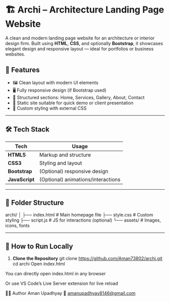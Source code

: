 # 🏗️ Archi – Architecture Landing Page Website

A clean and modern landing page website for an architecture or interior design firm. Built using **HTML**, **CSS**, and optionally **Bootstrap**, it showcases elegant design and responsive layout — ideal for portfolios or business websites.

## 🎯 Features

- 🖼️ Clean layout with modern UI elements
- 🖥️ Fully responsive design (if Bootstrap used)
- 🧱 Structured sections: Home, Services, Gallery, About, Contact
- 📝 Static site suitable for quick demo or client presentation
- 🎨 Custom styling with external CSS

---

## 🛠️ Tech Stack

| Tech         | Usage                            |
|--------------|-----------------------------------|
| **HTML5**     | Markup and structure              |
| **CSS3**      | Styling and layout                |
| **Bootstrap** | (Optional) responsive design      |
| **JavaScript**| (Optional) animations/interactions|

---

## 📁 Folder Structure

archi/
│
├── index.html # Main homepage file
├── style.css # Custom styling
├── script.js # JS for interactions (optional)
└── assets/ # Images, icons, fonts



---

## 🚀 How to Run Locally

1. **Clone the Repository**
git clone https://github.com/Aman73802/archi.git
cd archi
Open index.html

You can directly open index.html in any browser

Or use VS Code’s Live Server extension for live reload

🙋‍♂️ Author
Aman Upadhyay
📧 amanupadhyay8146@gmail.com
